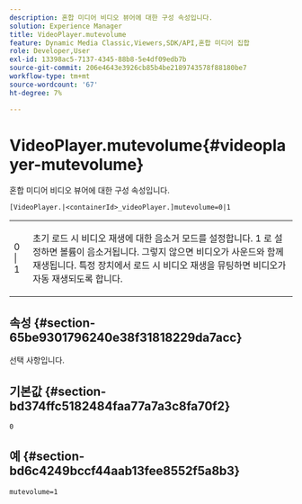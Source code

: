 ```yaml
---
description: 혼합 미디어 비디오 뷰어에 대한 구성 속성입니다.
solution: Experience Manager
title: VideoPlayer.mutevolume
feature: Dynamic Media Classic,Viewers,SDK/API,혼합 미디어 집합
role: Developer,User
exl-id: 13398ac5-7137-4345-88b8-5e4df09edb7b
source-git-commit: 206e4643e3926cb85b4be2189743578f88180be7
workflow-type: tm+mt
source-wordcount: '67'
ht-degree: 7%

---
```


# VideoPlayer.mutevolume{#videoplayer-mutevolume}

혼합 미디어 비디오 뷰어에 대한 구성 속성입니다.

`[VideoPlayer.|<containerId>_videoPlayer.]mutevolume=0|1`

<table id="table_2A4F898BBF88417DB0834B7F78637F5D"> 
 <tbody> 
  <tr> 
   <td colname="col1"> <p> <span class="codeph"> 0 | 1 </span> </p> </td> 
   <td colname="col2"> <p> 초기 로드 시 비디오 재생에 대한 음소거 모드를 설정합니다. <span class="codeph"> 1 </span> 로 설정하면 볼륨이 음소거됩니다. 그렇지 않으면 비디오가 사운드와 함께 재생됩니다. 특정 장치에서 로드 시 비디오 재생을 뮤팅하면 비디오가 자동 재생되도록 합니다. </p> </td> 
  </tr> 
 </tbody> 
</table>

## 속성 {#section-65be9301796240e38f31818229da7acc}

선택 사항입니다.

## 기본값 {#section-bd374ffc5182484faa77a7a3c8fa70f2}

`0`

## 예 {#section-bd6c4249bccf44aab13fee8552f5a8b3}

`mutevolume=1`
